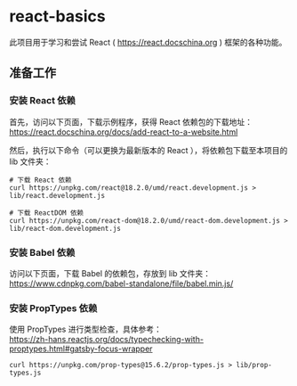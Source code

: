 # react-basics

此项目用于学习和尝试 React ( https://react.docschina.org ) 框架的各种功能。

## 准备工作

### 安装 React 依赖

首先，访问以下页面，下载示例程序，获得 React 依赖包的下载地址：  
https://react.docschina.org/docs/add-react-to-a-website.html

然后，执行以下命令（可以更换为最新版本的 React ），将依赖包下载至本项目的 lib 文件夹：

```shell
# 下载 React 依赖
curl https://unpkg.com/react@18.2.0/umd/react.development.js > lib/react.development.js

# 下载 ReactDOM 依赖
curl https://unpkg.com/react-dom@18.2.0/umd/react-dom.development.js > lib/react-dom.development.js
```

### 安装 Babel 依赖

访问以下页面，下载 Babel 的依赖包，存放到 lib 文件夹：  
https://www.cdnpkg.com/babel-standalone/file/babel.min.js/

### 安装 PropTypes 依赖

使用 PropTypes 进行类型检查，具体参考：  
https://zh-hans.reactjs.org/docs/typechecking-with-proptypes.html#gatsby-focus-wrapper

```shell
curl https://unpkg.com/prop-types@15.6.2/prop-types.js > lib/prop-types.js
```
